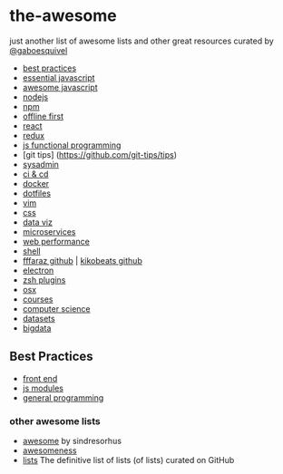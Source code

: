 # the-awesome
just another list of awesome lists and other great resources curated by [@gaboesquivel](http://twitter.com/gaboesquivel)

- [best practices](https://github.com/timoxley/best-practices)
- [essential javascript](https://github.com/ericelliott/essential-javascript-links) 
- [awesome javascript](https://github.com/sorrycc/awesome-javascript)
- [nodejs](https://github.com/sindresorhus/awesome-nodejs)
- [npm](https://github.com/sindresorhus/awesome-npm)
- [offline first](https://github.com/pazguille/offline-first)
- [react](https://github.com/enaqx/awesome-react)
- [redux](https://github.com/xgrommx/awesome-redux)  
- [js functional programming](https://github.com/stoeffel/awesome-fp-js)
- [git tips] (https://github.com/git-tips/tips)  
- [sysadmin](https://github.com/n1trux/awesome-sysadmin)
- [ci & cd](https://github.com/ciandcd/awesome-ciandcd)
- [docker](https://github.com/veggiemonk/awesome-docker)
- [dotfiles](https://github.com/webpro/awesome-dotfiles)
- [vim](https://github.com/divad12/vim-awesome)
- [css](https://github.com/sotayamashita/awesome-css)
- [data viz](https://github.com/fasouto/awesome-dataviz)
- [microservices](https://github.com/wanghaisheng/awesome-microservice)
- [web performance](https://github.com/davidsonfellipe/awesome-wpo)
- [shell](https://github.com/alebcay/awesome-shell)
- [fffaraz github](https://github.com/fffaraz/awesome-github) | [kikobeats github](https://github.com/Kikobeats/awesome-github)
- [electron](https://github.com/sindresorhus/awesome-electron)
- [zsh plugins](https://github.com/unixorn/awesome-zsh-plugins)
- [osx](https://github.com/iCHAIT/awesome-osx)
- [courses](https://github.com/prakhar1989/awesome-courses)
- [computer science](https://github.com/open-source-society/computer-science)
- [datasets](https://github.com/caesar0301/awesome-public-datasets)
- [bigdata](https://github.com/onurakpolat/awesome-bigdata)

## Best Practices
- [front end](https://github.com/bendc/frontend-guidelines)
- [js modules](https://github.com/mattdesl/module-best-practices)
- [general programming](https://github.com/versutus/best-practices)

### other awesome lists
- [awesome](https://github.com/sindresorhus/awesome) by sindresorhus
- [awesomeness](https://github.com/bayandin/awesome-awesomeness) 
- [lists](https://github.com/jnv/lists) The definitive list of lists (of lists) curated on GitHub
